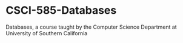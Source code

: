# CSCI-585-Databases
Databases, a course taught by the Computer Science Department at University of Southern California
